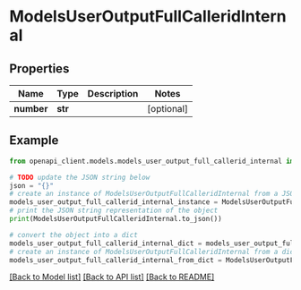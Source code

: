 # ModelsUserOutputFullCalleridInternal


## Properties

Name | Type | Description | Notes
------------ | ------------- | ------------- | -------------
**number** | **str** |  | [optional] 

## Example

```python
from openapi_client.models.models_user_output_full_callerid_internal import ModelsUserOutputFullCalleridInternal

# TODO update the JSON string below
json = "{}"
# create an instance of ModelsUserOutputFullCalleridInternal from a JSON string
models_user_output_full_callerid_internal_instance = ModelsUserOutputFullCalleridInternal.from_json(json)
# print the JSON string representation of the object
print(ModelsUserOutputFullCalleridInternal.to_json())

# convert the object into a dict
models_user_output_full_callerid_internal_dict = models_user_output_full_callerid_internal_instance.to_dict()
# create an instance of ModelsUserOutputFullCalleridInternal from a dict
models_user_output_full_callerid_internal_from_dict = ModelsUserOutputFullCalleridInternal.from_dict(models_user_output_full_callerid_internal_dict)
```
[[Back to Model list]](../README.md#documentation-for-models) [[Back to API list]](../README.md#documentation-for-api-endpoints) [[Back to README]](../README.md)


